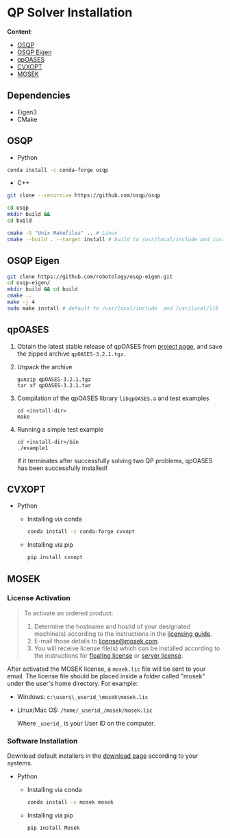 # QP Solver Installation

**Content**:
- [OSQP](https://github.com/osqp/osqp)
- [OSQP Eigen](https://github.com/robotology/osqp-eigen)
- [qpOASES](https://github.com/coin-or/qpOASES)
- [CVXOPT](https://github.com/cvxopt/cvxopt)
- [MOSEK](https://www.mosek.com/)

## Dependencies
- Eigen3
- CMake

## OSQP
- Python

```bash
conda install -c conda-forge osqp
```
- C++

```bash
git clone --recursive https://github.com/osqp/osqp

cd osqp
mkdir build &&
cd build

cmake -G "Unix Makefiles" .. # Linux
cmake --build . --target install # build to /usr/local/include and /usr/local/lib
```

## OSQP Eigen

```bash
git clone https://github.com/robotology/osqp-eigen.git
cd osqp-eigen/
mkdir build && cd build
cmake ..
make -j 4
sudo make install # default to /usr/local/include  and /usr/local/lib
```
## qpOASES
1. Obtain the latest stable release of qpOASES from  [project page](https://projects.coin-or.org/qpOASES/), and save the zipped archive `qpOASES-3.2.1.tgz`.
1. Unpack the archive
    ```
    gunzip qpOASES-3.2.1.tgz
    tar xf qpOASES-3.2.1.tar
    ```
3. Compilation of the qpOASES library `libqpOASES.a` and test examples
    ```
    cd <install-dir>
    make
    ```
4. Running a simple test example

    ```
    cd <install-dir>/bin
    ./example1
    ```
    If it terminates after successfully solving two QP problems, qpOASES has been successfully installed!

## CVXOPT

- Python
  - Installing via conda
    ```bash
    conda install -c conda-forge cvxopt
    ```

  - Installing via pip
    ```bash
    pip install cvxopt
    ```

## MOSEK
### License Activation

> To activate an ordered product:
> 1. Determine the hostname and hostid of your designated machine(s) according to the instructions in the [licensing guide](http://docs.mosek.com/latest/licensing/hostid-hostname.html).
> 2. E-mail those details to license@mosek.com.
> 3. You will receive license file(s) which can be installed according to the instructions for [floating license](http://docs.mosek.com/latest/licensing/floating-license.html) or [server license](http://docs.mosek.com/latest/licensing/client-setup.html).

After activated the MOSEK license, a `mosek.lic` file will be sent to your email. The license file should be placed inside a folder called "mosek" under the user's home directory. For example:

- Windows:
    `c:\users\_userid_\mosek\mosek.lic`

- Linux/Mac OS:
    `/home/_userid_/mosek/mosek.lic`

    Where `_userid_` is your User ID on the computer.

### Software Installation

Download default installers in the [download page](https://www.mosek.com/downloads/) according to your systems.

- Python
  - Installing via conda
    ```bash
    conda install -c mosek mosek
    ```

  - Installing via pip
    ```bash
    pip install Mosek 
    ```
